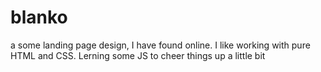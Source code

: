 # blanko
a some landing page design, I have found online. 
I like working with pure HTML and CSS. Lerning some JS to cheer things up a little bit
